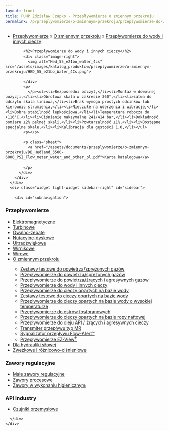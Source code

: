 ```yaml
---
layout: front
title: PUHP Zdzisław Czapko - Przepływomierze o zmiennym przekroju
permalink: /p/przeplywomierze/o-zmiennym-przekroju/przeplywomierze-do-wody-i-innych-cieczy/
---
```


<div id="content">
  <div class="wrapper-with-color-background">
    <div class="content-area-blog blog-background-sidebar-right">
      <div class="mainarea-left" id="mainarea">
        <div class="blogpost-blog3">
          <div class="post-content">
            <ul class="meta">
<li>
<a href="/p/przeplywomierze">Przepływomierze</a>
»
<a href="/p/przeplywomierze/o-zmiennym-przekroju">O zmiennym przekroju</a>
»
<a href="/p/przeplywomierze/o-zmiennym-przekroju/przeplywomierze-do-wody-i-innych-cieczy">Przepływomierze do wody i innych cieczy</a>
</li>
</ul>

            <h2>Przepływomierze do wody i innych cieczy</h2>
            <div class="image-right">
              <img alt="Hed_55_e21bo_water_4cs" src="/assets/images/katalog_produktow/przeplywomierze/o-zmiennym-przekroju/HED_55_e21bo_Water_4Cs.png">

            </div>
            <p>
              </p><ul><li>Bezpośredni odczyt,</li><li>Montaż w dowolnej pozycji,</li><li>Obrotowa skala w zakresie 360°,</li><li>Łatwa do odczytu skala liniowa,</li><li>Brak wymogu prostych odcinków lub kierownic strumienia,</li><li>Nieczułe na uderzenia i wibracje,</li><li>Dobra stabilność lepkościowa,</li><li>Temperatura robocza do +116°C,</li><li>Ciśnienie maksymalne 241/414 bar,</li><li>Dokładność pomiaru ±2% pełnej skali,</li><li>Powtarzalność ±1%,</li><li>Dostępne specjalne skale,</li><li>Kalibracja dla gęstości 1,0,</li></ul>
            <p></p>
            
            <p class="sheet">
              <a href="/assets/documents/przeplywomierze/o-zmiennym-przekroju/DB_Hedland_3500-6000_PSI_Flow_meter_water_and_other_pl.pdf">Karta katalogowa</a>

            </p>
          </div>
        </div>
      </div>
      <div class="widget light-widget sidebar-right" id="sidebar">
        
        <div id="subnavigation">
<h3>Przepływomierze</h3>
<ul class="subcategories">
<li class="category"><a href="/p/przeplywomierze/elektromagnetyczne">Elektromagnetyczne</a></li>
<li class="category"><a href="/p/przeplywomierze/turbinowe">Turbinowe</a></li>
<li class="category"><a href="/p/przeplywomierze/owalno-zebate">Owalno-zębate</a></li>
<li class="category"><a href="/p/przeplywomierze/nutacyjne-dyskowe">Nutacyjne-dyskowe</a></li>
<li class="category"><a href="/p/przeplywomierze/ultradzwiekowe">Ultradźwiękowe</a></li>
<li class="category"><a href="/p/przeplywomierze/wirnikowe">Wirnikowe</a></li>
<li class="category"><a href="/p/przeplywomierze/wirowe">Wirowe</a></li>
<li class="category"><a href="/p/przeplywomierze/o-zmiennym-przekroju">O zmiennym przekroju</a></li>
<div class="light-widget">
<ul class="products">
<li class="product"><a href="/p/przeplywomierze/o-zmiennym-przekroju/zestawy-testowe-do-powietrza-sprezonych-gazow">Zestawy testowe do powietrza/sprężonych gazów</a></li>
<li class="product"><a href="/p/przeplywomierze/o-zmiennym-przekroju/przeplywomierze-do-powietrza-sprezonych-gazow">Przepływomierze do powietrza/sprężonych gazów</a></li>
<li class="product"><a href="/p/przeplywomierze/o-zmiennym-przekroju/przeplywomierze-do-powietrza-zracych-i-agresywnych-gazow">Przepływomierze do powietrza/żrących i agresywnych gazów</a></li>
<li class="product"><a href="/p/przeplywomierze/o-zmiennym-przekroju/przeplywomierze-do-wody-i-innych-cieczy">Przepływomierze do wody i innych cieczy</a></li>
<li class="product"><a href="/p/przeplywomierze/o-zmiennym-przekroju/przeplywomierze-do-cieczy-opartych-na-bazie-wody">Przepływomierze do cieczy opartych na bazie wody</a></li>
<li class="product"><a href="/p/przeplywomierze/o-zmiennym-przekroju/zestawy-testowe-do-cieczy-opartych-na-bazie-wody">Zestawy testowe do cieczy opartych na bazie wody</a></li>
<li class="product"><a href="/p/przeplywomierze/o-zmiennym-przekroju/przeplywomierze-do-cieczy-opartych-na-bazie-wody-o-wysokiej-temperaturze">Przepływomierze do cieczy opartych na bazie wody o wysokiej temperaturze</a></li>
<li class="product"><a href="/p/przeplywomierze/o-zmiennym-przekroju/przeplywomierze-do-estrow-fosforanowych">Przepływomierze do estrów fosforanowych</a></li>
<li class="product"><a href="/p/przeplywomierze/o-zmiennym-przekroju/przeplywomierze-do-cieczy-opartych-na-bazie-ropy-naftowej">Przepływomierze do cieczy opartych na bazie ropy naftowej</a></li>
<li class="product"><a href="/p/przeplywomierze/o-zmiennym-przekroju/przeplywomierze-do-oleju-api-zracych-i-agresywnych-cieczy">Przepływomierze do oleju API / żrących i agresywnych cieczy</a></li>
<li class="product"><a href="/p/przeplywomierze/o-zmiennym-przekroju/transmiter-przeplywu-typ-mr">Transmiter przepływu typ MR</a></li>
<li class="product"><a href="/p/przeplywomierze/o-zmiennym-przekroju/sygnalizator-przeplywu-flow-alert">Sygnalizator przepływu Flow-Alert™</a></li>
<li class="product"><a href="/p/przeplywomierze/o-zmiennym-przekroju/przeplywomierze-ez-view-sup-sup">Przepływomierze EZ-View<sup>®</sup></a></li>
</ul>
</div>
<li class="category"><a href="/p/przeplywomierze/dla-hydrauliki-silowej">Dla hydrauliki siłowej</a></li>
<li class="category"><a href="/p/przeplywomierze/zwezkowe-i-roznicowo-cisnieniowe">Zwężkowe i różnicowo-ciśnieniowe</a></li>
</ul>
<h3>Zawory regulacyjne</h3>
<ul class="subcategories">
<li class="category"><a href="/p/zawory-regulacyjne/male-zawory-regulacyjne">Małe zawory regulacyjne</a></li>
<li class="category"><a href="/p/zawory-regulacyjne/zawory-procesowe">Zawory procesowe</a></li>
<li class="category"><a href="/p/zawory-regulacyjne/zawory-w-wykonaniu-higienicznym">Zawory w wykonaniu higienicznym</a></li>
</ul>
<h3>API Industry</h3>
<ul class="subcategories">
<li class="category"><a href="/p/api-industry/czujniki-przemyslowe">Czujniki przemysłowe</a></li>
</ul>
</div>

      </div>
    </div>
  </div>
</div>